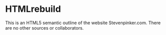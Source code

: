 HTMLrebuild
===========
This is an HTML5 semantic outline of the website Stevenpinker.com. There are no other sources or collaborators.